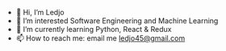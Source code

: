 - 👋 Hi, I’m Ledjo
- 👀 I’m interested Software Engineering and Machine Learning
- 🌱 I’m currently learning Python, React & Redux
- 📫 How to reach me: email me ledjo45@gmail.com

